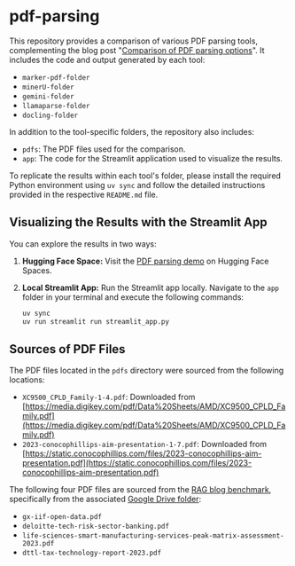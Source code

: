 # pdf-parsing

This repository provides a comparison of various PDF parsing tools, complementing the blog post "[Comparison of PDF parsing options](...)". It includes the code and output generated by each tool:

- `marker-pdf-folder`
- `minerU-folder`
- `gemini-folder`
- `llamaparse-folder`
- `docling-folder`

In addition to the tool-specific folders, the repository also includes:

- `pdfs`:  The PDF files used for the comparison.
- `app`:  The code for the Streamlit application used to visualize the results.

To replicate the results within each tool's folder, please install the required Python environment using `uv sync` and follow the detailed instructions provided in the respective `README.md` file.

## Visualizing the Results with the Streamlit App

You can explore the results in two ways:

1. **Hugging Face Space:**  Visit the [PDF parsing demo](https://huggingface.co/spaces/nicolasb92/pdf-parsing-demo) on Hugging Face Spaces.

2. **Local Streamlit App:**  Run the Streamlit app locally.  Navigate to the `app` folder in your terminal and execute the following commands:

   ```bash
   uv sync
   uv run streamlit run streamlit_app.py
   ```

## Sources of PDF Files

The PDF files located in the `pdfs` directory were sourced from the following locations:

- `XC9500_CPLD_Family-1-4.pdf`:  Downloaded from [https://media.digikey.com/pdf/Data%20Sheets/AMD/XC9500_CPLD_Family.pdf](https://media.digikey.com/pdf/Data%20Sheets/AMD/XC9500_CPLD_Family.pdf)
- `2023-conocophillips-aim-presentation-1-7.pdf`: Downloaded from [https://static.conocophillips.com/files/2023-conocophillips-aim-presentation.pdf](https://static.conocophillips.com/files/2023-conocophillips-aim-presentation.pdf)

The following four PDF files are sourced from the [RAG blog benchmark](https://www.eyelevel.ai/post/most-accurate-rag), specifically from the associated [Google Drive folder](https://drive.google.com/drive/u/0/folders/1l45ljrGfOKsiNFh8QPji2eBAd2hOB51c):

- `gx-iif-open-data.pdf`
- `deloitte-tech-risk-sector-banking.pdf`
- `life-sciences-smart-manufacturing-services-peak-matrix-assessment-2023.pdf`
- `dttl-tax-technology-report-2023.pdf`
